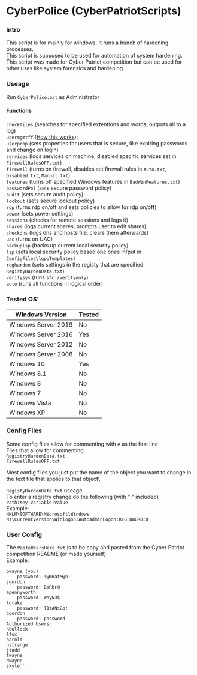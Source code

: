 # CyberPolice (CyberPatriotScripts)
### Intro
This script is for mainly for windows. It runs a bunch of hardening processes.\
This script is supposed to be used for automation of system hardening.\
This script was made for Cyber Patriot competition but can be used for other uses like system forensics and hardening.

### Useage
Run `CyberPolice.bat` as Administrator

#### Functions
```checkfiles``` (searches for specified extentions and words, outputs all to a log)\
```usermgmtff``` ([How this works](#user)):\
```userprop``` (sets properties for users that is secure, like expiring passwords and change on login)\
```services``` (logs services on machine, disabled specific services set in `FirewallRulesOFF.txt`)\
```firewall``` (turns on firewall, disables set firewall rules in `Auto.txt`, `Disabled.txt`, `Manual.txt`)\
```features``` (turns off specified Windows features in `BadWinFeatures.txt`)\
```passwordPol``` (sets secure password policy)\
```audit``` (sets secure audit policy)\
```lockout``` (sets secure lockout policy)\
```rdp``` (turns rdp on/off and sets policies to allow for rdp on/off)\
```power``` (sets power settings)\
```sessions``` (checks for remote sessions and logs it)\
```shares``` (logs current shares, prompts user to edit shares)\
```checkdns``` (logs dns and hosts file, clears them afterwards)\
```uac``` (turns on UAC)\
```backuplsp``` (backs up current local security policy)\
```lsp``` (sets local security policy based one ones in/put in `ConfigFiles\lgpoTemplates`)\
```regharden``` (sets settings in the registy that are specified `RegistyHardenData.txt`)\
```verifysys``` (runs `sfc /verifyonly`)\
```auto``` (runs all functions in logical order)

### Tested OS'
| Windows Version   | Tested        | 
| ------------- |---------------| 
| Windows Server 2019 | No | 
| Windows Server 2016 | Yes |
| Windows Server 2012 | No |
| Windows Server 2008 | No |
| Windows 10     | Yes |
| Windows 8.1 | No | 
| Windows 8 | No |
| Windows 7 | No |
| Windows Vista | No |
| Windows XP | No |

### Config Files

Some config files allow for commenting with `#` as the first line\
Files that allow for commenting:\
```RegistryHardenData.txt```\
```FirewallRulesOFF.txt```

Most config files you just put the name of the object you want to change in the text file that applies to that object\

`RegistyHardenData.txt` useage\
To enter a registry change do the following (with ":" included)\
```Path:Key:Variable:Value```\
Example:\
```HKLM\SOFTWARE\Microsoft\Windows NT\CurrentVersion\Winlogon:AutoAdminLogon:REG_DWORD:0```

### <a name="user"></a> User Config
The `PasteUsersHere.txt` is to be copy and pasted from the Cyber Patriot competition README (or made yourself)\
Example:
```Authorized Administrators:
bwayne (you)
	password: !@mBatM@n!
jgordon
	password: BaRbr@
apennyworth
	password: WayN3$
tdrake
	password: T1tANsGo!
bgordon
	password: password
Authorized Users:
hbullock
lfox
harold
hstrange
jtodd
twayne
dwayne
skyle```
